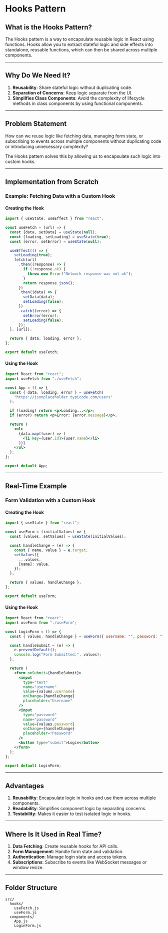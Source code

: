 # Hooks Pattern

## What is the Hooks Pattern?

The Hooks pattern is a way to encapsulate reusable logic in React using functions. Hooks allow you to extract stateful logic and side effects into standalone, reusable functions, which can then be shared across multiple components.

---

## Why Do We Need It?

1. **Reusability**: Share stateful logic without duplicating code.
2. **Separation of Concerns**: Keep logic separate from the UI.
3. **Simplifies Class Components**: Avoid the complexity of lifecycle methods in class components by using functional components.

---

## Problem Statement

How can we reuse logic like fetching data, managing form state, or subscribing to events across multiple components without duplicating code or introducing unnecessary complexity?

The Hooks pattern solves this by allowing us to encapsulate such logic into custom hooks.

---

## Implementation from Scratch

### Example: Fetching Data with a Custom Hook

#### Creating the Hook

```jsx
import { useState, useEffect } from "react";

const useFetch = (url) => {
  const [data, setData] = useState(null);
  const [loading, setLoading] = useState(true);
  const [error, setError] = useState(null);

  useEffect(() => {
    setLoading(true);
    fetch(url)
      .then((response) => {
        if (!response.ok) {
          throw new Error("Network response was not ok");
        }
        return response.json();
      })
      .then((data) => {
        setData(data);
        setLoading(false);
      })
      .catch((error) => {
        setError(error);
        setLoading(false);
      });
  }, [url]);

  return { data, loading, error };
};

export default useFetch;
```

#### Using the Hook

```jsx
import React from "react";
import useFetch from "./useFetch";

const App = () => {
  const { data, loading, error } = useFetch(
    "https://jsonplaceholder.typicode.com/users"
  );

  if (loading) return <p>Loading...</p>;
  if (error) return <p>Error: {error.message}</p>;

  return (
    <ul>
      {data.map((user) => (
        <li key={user.id}>{user.name}</li>
      ))}
    </ul>
  );
};

export default App;
```

---

## Real-Time Example

### Form Validation with a Custom Hook

#### Creating the Hook

```jsx
import { useState } from "react";

const useForm = (initialValues) => {
  const [values, setValues] = useState(initialValues);

  const handleChange = (e) => {
    const { name, value } = e.target;
    setValues({
      ...values,
      [name]: value,
    });
  };

  return { values, handleChange };
};

export default useForm;
```

#### Using the Hook

```jsx
import React from "react";
import useForm from "./useForm";

const LoginForm = () => {
  const { values, handleChange } = useForm({ username: "", password: "" });

  const handleSubmit = (e) => {
    e.preventDefault();
    console.log("Form Submitted:", values);
  };

  return (
    <form onSubmit={handleSubmit}>
      <input
        type="text"
        name="username"
        value={values.username}
        onChange={handleChange}
        placeholder="Username"
      />
      <input
        type="password"
        name="password"
        value={values.password}
        onChange={handleChange}
        placeholder="Password"
      />
      <button type="submit">Login</button>
    </form>
  );
};

export default LoginForm;
```

---

## Advantages

1. **Reusability**: Encapsulate logic in hooks and use them across multiple components.
2. **Readability**: Simplifies component logic by separating concerns.
3. **Testability**: Makes it easier to test isolated logic in hooks.

---

## Where Is It Used in Real Time?

1. **Data Fetching**: Create reusable hooks for API calls.
2. **Form Management**: Handle form state and validation.
3. **Authentication**: Manage login state and access tokens.
4. **Subscriptions**: Subscribe to events like WebSocket messages or window resize.

---

## Folder Structure

```
src/
  hooks/
    useFetch.js
    useForm.js
  components/
    App.js
    LoginForm.js
```
